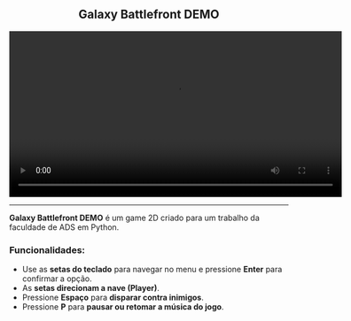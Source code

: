<h2 align="center">Galaxy Battlefront DEMO</h2>

<p align="center">
  <video src="https://github.com/user-attachments/assets/006335b8-53c9-415b-b0a6-8c112f255e01" controls width="600"></video>
</p>

---

**Galaxy Battlefront DEMO** é um game 2D criado para um trabalho da faculdade de ADS em Python.

### Funcionalidades:

- Use as **setas do teclado** para navegar no menu e pressione **Enter** para confirmar a opção.  
- As **setas direcionam a nave (Player)**.  
- Pressione **Espaço** para **disparar contra inimigos**.  
- Pressione **P** para **pausar ou retomar a música do jogo**.
